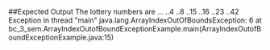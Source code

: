 ##Expected Output
The lottery numbers are ...
..4
..8
..15
..16
..23
..42
Exception in thread "main" java.lang.ArrayIndexOutOfBoundsException: 6 at bc_3_sem.ArrayIndexOutofBoundExceptionExample.main(ArrayIndexOutofBoundExceptionExample.java:15)
